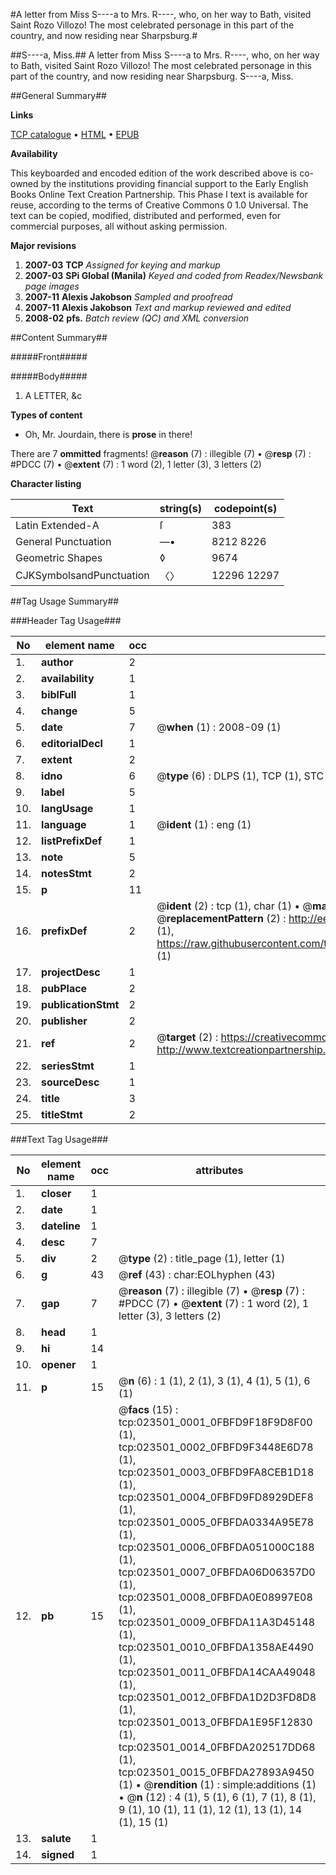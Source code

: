 #A letter from Miss S----a to Mrs. R----, who, on her way to Bath, visited Saint Rozo Villozo! The most celebrated personage in this part of the country, and now residing near Sharpsburg.#

##S----a, Miss.##
A letter from Miss S----a to Mrs. R----, who, on her way to Bath, visited Saint Rozo Villozo! The most celebrated personage in this part of the country, and now residing near Sharpsburg.
S----a, Miss.

##General Summary##

**Links**

[TCP catalogue](http://www.ota.ox.ac.uk/tcp/)  • 
[HTML](http://tei.it.ox.ac.uk/tcp/Texts-HTML/free/N18/N18130.html)  • 
[EPUB](http://tei.it.ox.ac.uk/tcp/Texts-EPUB/free/N18/N18130.epub)

**Availability**

This keyboarded and encoded edition of the
	       work described above is co-owned by the institutions
	       providing financial support to the Early English Books
	       Online Text Creation Partnership. This Phase I text is
	       available for reuse, according to the terms of Creative
	       Commons 0 1.0 Universal. The text can be copied,
	       modified, distributed and performed, even for
	       commercial purposes, all without asking permission.

**Major revisions**

1. __2007-03__ __TCP__ *Assigned for keying and markup*
1. __2007-03__ __SPi Global (Manila)__ *Keyed and coded from Readex/Newsbank page images*
1. __2007-11__ __Alexis Jakobson__ *Sampled and proofread*
1. __2007-11__ __Alexis Jakobson__ *Text and markup reviewed and edited*
1. __2008-02__ __pfs.__ *Batch review (QC) and XML conversion*

##Content Summary##

#####Front#####

#####Body#####

1. A LETTER, &c

**Types of content**

  * Oh, Mr. Jourdain, there is **prose** in there!

There are 7 **ommitted** fragments! 
 @__reason__ (7) : illegible (7)  •  @__resp__ (7) : #PDCC (7)  •  @__extent__ (7) : 1 word (2), 1 letter (3), 3 letters (2)

**Character listing**


|Text|string(s)|codepoint(s)|
|---|---|---|
|Latin Extended-A|ſ|383|
|General Punctuation|—•|8212 8226|
|Geometric Shapes|◊|9674|
|CJKSymbolsandPunctuation|〈〉|12296 12297|

##Tag Usage Summary##

###Header Tag Usage###

|No|element name|occ|attributes|
|---|---|---|---|
|1.|__author__|2||
|2.|__availability__|1||
|3.|__biblFull__|1||
|4.|__change__|5||
|5.|__date__|7| @__when__ (1) : 2008-09 (1)|
|6.|__editorialDecl__|1||
|7.|__extent__|2||
|8.|__idno__|6| @__type__ (6) : DLPS (1), TCP (1), STC (1), NOTIS (1), IMAGE-SET (1), EVANS-CITATION (1)|
|9.|__label__|5||
|10.|__langUsage__|1||
|11.|__language__|1| @__ident__ (1) : eng (1)|
|12.|__listPrefixDef__|1||
|13.|__note__|5||
|14.|__notesStmt__|2||
|15.|__p__|11||
|16.|__prefixDef__|2| @__ident__ (2) : tcp (1), char (1)  •  @__matchPattern__ (2) : ([0-9\-]+):([0-9IVX]+) (1), (.+) (1)  •  @__replacementPattern__ (2) : http://eebo.chadwyck.com/downloadtiff?vid=$1&page=$2 (1), https://raw.githubusercontent.com/textcreationpartnership/Texts/master/tcpchars.xml#$1 (1)|
|17.|__projectDesc__|1||
|18.|__pubPlace__|2||
|19.|__publicationStmt__|2||
|20.|__publisher__|2||
|21.|__ref__|2| @__target__ (2) : https://creativecommons.org/publicdomain/zero/1.0/ (1), http://www.textcreationpartnership.org/docs/. (1)|
|22.|__seriesStmt__|1||
|23.|__sourceDesc__|1||
|24.|__title__|3||
|25.|__titleStmt__|2||


###Text Tag Usage###

|No|element name|occ|attributes|
|---|---|---|---|
|1.|__closer__|1||
|2.|__date__|1||
|3.|__dateline__|1||
|4.|__desc__|7||
|5.|__div__|2| @__type__ (2) : title_page (1), letter (1)|
|6.|__g__|43| @__ref__ (43) : char:EOLhyphen (43)|
|7.|__gap__|7| @__reason__ (7) : illegible (7)  •  @__resp__ (7) : #PDCC (7)  •  @__extent__ (7) : 1 word (2), 1 letter (3), 3 letters (2)|
|8.|__head__|1||
|9.|__hi__|14||
|10.|__opener__|1||
|11.|__p__|15| @__n__ (6) : 1 (1), 2 (1), 3 (1), 4 (1), 5 (1), 6 (1)|
|12.|__pb__|15| @__facs__ (15) : tcp:023501_0001_0FBFD9F18F9D8F00 (1), tcp:023501_0002_0FBFD9F3448E6D78 (1), tcp:023501_0003_0FBFD9FA8CEB1D18 (1), tcp:023501_0004_0FBFD9FD8929DEF8 (1), tcp:023501_0005_0FBFDA0334A95E78 (1), tcp:023501_0006_0FBFDA051000C188 (1), tcp:023501_0007_0FBFDA06D06357D0 (1), tcp:023501_0008_0FBFDA0E08997E08 (1), tcp:023501_0009_0FBFDA11A3D45148 (1), tcp:023501_0010_0FBFDA1358AE4490 (1), tcp:023501_0011_0FBFDA14CAA49048 (1), tcp:023501_0012_0FBFDA1D2D3FD8D8 (1), tcp:023501_0013_0FBFDA1E95F12830 (1), tcp:023501_0014_0FBFDA202517DD68 (1), tcp:023501_0015_0FBFDA27893A9450 (1)  •  @__rendition__ (1) : simple:additions (1)  •  @__n__ (12) : 4 (1), 5 (1), 6 (1), 7 (1), 8 (1), 9 (1), 10 (1), 11 (1), 12 (1), 13 (1), 14 (1), 15 (1)|
|13.|__salute__|1||
|14.|__signed__|1||
